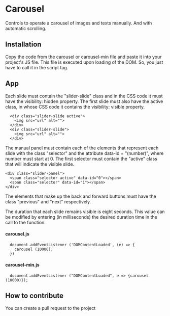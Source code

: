 # Carousel
Controls to operate a carousel of images and texts manually. And with automatic scrolling.

## Installation
Copy the code from the carousel or carousel-min file and paste it into your project's JS file.
This file is executed upon loading of the DOM. So, you just have to call it in the script tag.

  <script src = "name_archive.js"> </script>

## App
Each slide must contain the "slider-slide" class and in the CSS code it must have the visibility: hidden property.
The first slide must also have the active class, in whose CSS code it contains the visibility: visible property.
~~~
  <div class="slider-slide active">
    <img src="url" alt="">
  </div>
  <div class="slider-slide">
    <img src="url" alt="">
  </div>
~~~
The manual panel must contain each of the elements that represent each slide with the class "selector" and the attribute data-id = "(number)", where number must start at 0.
The first selector must contain the "active" class that will indicate the visible slide.

~~~
<div class="slider-panel">
  <span class="selector active" data-id="0"></span>
  <span class="selector" data-id="1"></span>
</div>
~~~

The elements that make up the back and forward buttons must have the class "previous" and "next" respectively.

The duration that each slide remains visible is eight seconds. This value can be modified by entering (in milliseconds) the desired duration time in the call to the function.

#### carousel.js
~~~
  document.addEventListener ('DOMContentLoaded', (e) => {
    carousel (10000);
  })
~~~
#### carousel-min.js
~~~
  document.addEventListener ("DOMContentLoaded", e => {carousel (10000)});
~~~
## How to contribute
You can create a pull request to the project

